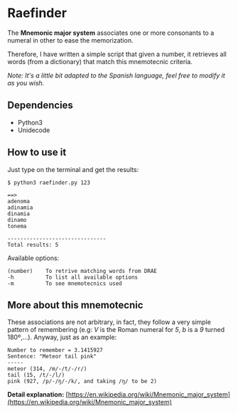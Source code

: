 # Raefinder
The **Mnemonic major system** associates one or more consonants to a numeral in other to ease the memorization.

Therefore, I have written a simple script that given a number, it retrieves all words (from a dictionary) that match this mnemotecnic criteria.

*Note: It's a little bit adapted to the Spanish language, feel free to modify it as you wish.*

## Dependencies

- Python3
- Unidecode

## How to use it

Just type on the terminal and get the results:

```
$ python3 raefinder.py 123

==>
adenoma
adinamia
dinamia
dinamo
tonema

-------------------------------
Total results: 5
```

Available options:

```
(number)	To retrive matching words from DRAE
-h			To list all available options
-m			To see mnemotecnics used
```

## More about this mnemotecnic
These associations are not arbitrary, in fact, they follow a very simple pattern of remembering (e.g: *V* is the Roman numeral for *5*, *b* is a *9* turned 180º,...). Anyway, just as an example:

```
Number to remember = 3.1415927
Sentence: "Meteor tail pink"
-----
meteor (314, /m/-/t/-/r/)
tail (15, /t/-/l/)
pink (927, /p/-/ŋ/-/k/, and taking /ŋ/ to be 2)
```

**Detail explanation:** [https://en.wikipedia.org/wiki/Mnemonic_major_system](https://en.wikipedia.org/wiki/Mnemonic_major_system)